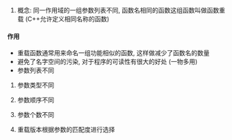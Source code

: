 
1) 概念: 同一作用域的一组参数列表不同, 函数名相同的函数这组函数叫做函数重载 (C++允许定义相同名称的函数)
#### 作用
* 重载函数通常用来命名一组功能相似的函数, 这样做减少了函数名的数量
* 避免了名字空间的污染, 对于程序的可读性有很大的好处 (一物多用)
* 参数列表不同
1) 参数类型不同
2) 参数顺序不同
3) 参数个数不同

2) 重载版本根据参数的匹配度进行选择
